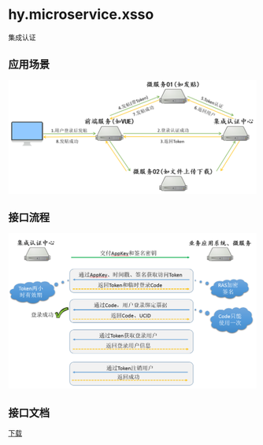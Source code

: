 # hy.microservice.xsso
集成认证


应用场景
------
  
![image](hy.microservice.xsso/doc/01.应用场景.png)





接口流程
------
  
![image](hy.microservice.xsso/doc/02.接口流程.png)





接口文档
------
  
[下载](https://github.com/HY-ZhengWei/hy.microservice.xsso/blob/master/hy.microservice.xsso/doc/HY.%E6%8E%A5%E5%8F%A3%E8%AF%B4%E6%98%8E-%E9%9B%86%E6%88%90%E8%AE%A4%E8%AF%81.docx)